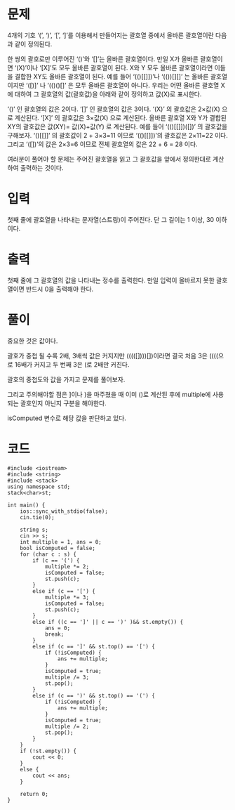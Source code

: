 # 문제

4개의 기호 ‘(’, ‘)’, ‘[’, ‘]’를 이용해서 만들어지는 괄호열 중에서 올바른 괄호열이란 다음과 같이 정의된다.

한 쌍의 괄호로만 이루어진 ‘()’와 ‘[]’는 올바른 괄호열이다.
만일 X가 올바른 괄호열이면 ‘(X)’이나 ‘[X]’도 모두 올바른 괄호열이 된다.
X와 Y 모두 올바른 괄호열이라면 이들을 결합한 XY도 올바른 괄호열이 된다.
예를 들어 ‘(()[[]])’나 ‘(())[][]’ 는 올바른 괄호열이지만 ‘([)]’ 나 ‘(()()[]’ 은 모두 올바른 괄호열이 아니다. 우리는 어떤 올바른 괄호열 X에 대하여 그 괄호열의 값(괄호값)을 아래와 같이 정의하고 값(X)로 표시한다.

‘()’ 인 괄호열의 값은 2이다.
‘[]’ 인 괄호열의 값은 3이다.
‘(X)’ 의 괄호값은 2×값(X) 으로 계산된다.
‘[X]’ 의 괄호값은 3×값(X) 으로 계산된다.
올바른 괄호열 X와 Y가 결합된 XY의 괄호값은 값(XY)= 값(X)+값(Y) 로 계산된다.
예를 들어 ‘(()[[]])([])’ 의 괄호값을 구해보자. ‘()[[]]’ 의 괄호값이 2 + 3×3=11 이므로 ‘(()[[]])’의 괄호값은 2×11=22 이다. 그리고 ‘([])’의 값은 2×3=6 이므로 전체 괄호열의 값은 22 + 6 = 28 이다.

여러분이 풀어야 할 문제는 주어진 괄호열을 읽고 그 괄호값을 앞에서 정의한대로 계산하여 출력하는 것이다.

# 입력

첫째 줄에 괄호열을 나타내는 문자열(스트링)이 주어진다. 단 그 길이는 1 이상, 30 이하이다.

# 출력

첫째 줄에 그 괄호열의 값을 나타내는 정수를 출력한다. 만일 입력이 올바르지 못한 괄호열이면 반드시 0을 출력해야 한다.

# 풀이

중요한 것은 값이다.

괄호가 중첩 될 수록 2배, 3배씩 값은 커지지만 (((([])))[])이라면 결국 처음 3은 ((((으로 16배가 커지고 두 번째 3은 (로 2배만 커진다.

괄호의 중첩도와 값을 가지고 문제를 풀어보자.

그리고 주의해야할 점은 ]이나 )을 마주쳤을 때 이미 ()로 계산된 후에 multiple에 사용되는 괄호인지 아닌지 구분을 해야한다.

isComputed 변수로 해당 값을 판단하고 있다.

# 코드

```
#include <iostream>
#include <string>
#include <stack>
using namespace std;
stack<char>st;

int main() {
	ios::sync_with_stdio(false);
	cin.tie(0);

	string s;
	cin >> s;
	int multiple = 1, ans = 0;
	bool isComputed = false;
	for (char c : s) {
		if (c == '(') {
			multiple *= 2;
			isComputed = false;
			st.push(c);
		}
		else if (c == '[') {
			multiple *= 3;
			isComputed = false;
			st.push(c);
		}
		else if ((c == ']' || c == ')' )&& st.empty()) {
			ans = 0;
			break;
		}
		else if (c == ']' && st.top() == '[') {
			if (!isComputed) {
				ans += multiple;
			}
			isComputed = true;
			multiple /= 3;
			st.pop();
		}
		else if (c == ')' && st.top() == '(') {
			if (!isComputed) {
				ans += multiple;
			}
			isComputed = true;
			multiple /= 2;
			st.pop();
		}
	}
	if (!st.empty()) {
		cout << 0;
	}
	else {
		cout << ans;
	}

	return 0;
}
```